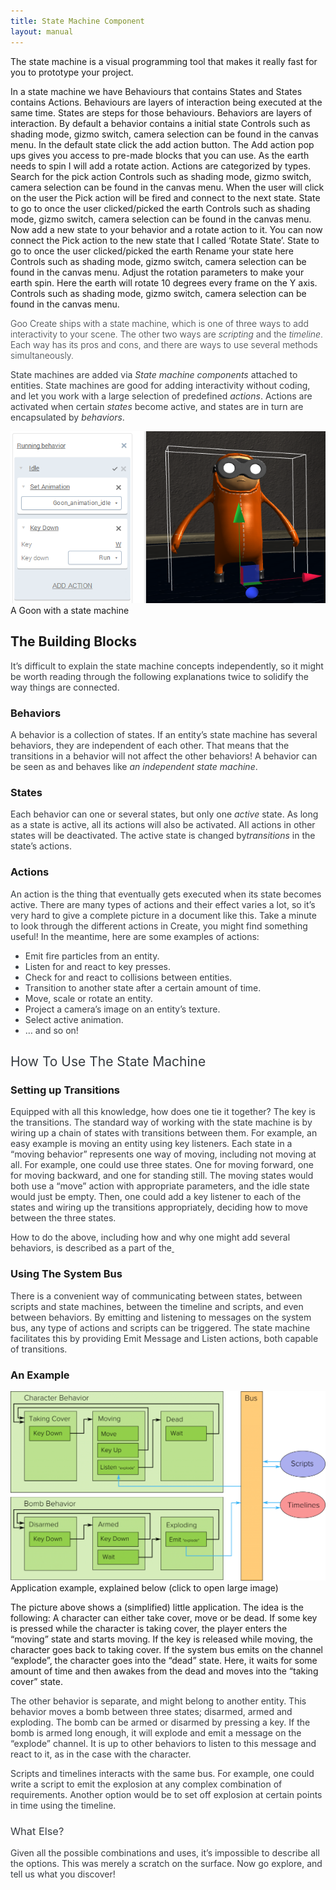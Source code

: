 ```yaml
---
title: State Machine Component
layout: manual
---
```


The state machine is a visual programming tool that makes it really fast for you to prototype your project.

In a state machine we have Behaviours that contains States and States contains Actions.
Behaviours are layers of interaction being executed at the same time.
States are steps for those behaviours.
Behaviors are layers of interaction.
By default a behavior contains a initial state
Controls such as shading mode, gizmo switch, camera selection can be found in the canvas menu.
In the default state click the add action button.
The Add action pop ups gives you access to pre-made blocks that you can use. As the earth needs to spin I will add a
rotate action.
Actions are categorized by types.
Search for the pick action
Controls such as shading mode, gizmo switch, camera selection can be found in the canvas menu.
When the user will click on the user the Pick action will be fired and connect to the next state.
State to go to once the user
clicked/picked the earth
Controls such as shading mode, gizmo switch, camera selection can be found in the canvas menu. Now add a new state to your behavior and a rotate action to it.
You can now connect the Pick action to the new state that I called ‘Rotate State’.
State to go to once the user
clicked/picked the earth
Rename your state here
Controls such as shading mode, gizmo switch, camera selection can be found in the canvas menu.
Adjust the rotation parameters to make your earth spin.
Here the earth will rotate 10 degrees every frame on the Y axis.
Controls such as shading mode, gizmo switch, camera selection can be found in the canvas menu.


<p class="page-header" style="font-weight: 300;color: #363b40">Goo Create ships with a state machine, which is one of three ways to add interactivity to your scene. The other two ways are <em>scripting</em> and the <em>timeline</em>. Each way has its pros and cons, and there are ways to use several methods simultaneously.</p>
<p style="color: #363b40">State machines are added via <em>State machine components</em> attached to entities. State machines are good for adding interactivity without coding, and let you work with a large selection of predefined <em>actions</em>. Actions are activated when certain <em>states</em> become active, and states are in turn are encapsulated by <em>behaviors</em>.</p>


<a href="goon.png"><img class="wp-image-518 size-full" src="goon.png" alt="goon" /></a> A Goon with a state machine
<h2>The Building Blocks</h2>
<p style="color: #363b40">It’s difficult to explain the state machine concepts independently, so it might be worth reading through the following explanations twice to solidify the way things are connected.</p>

<h3>Behaviors</h3>
<p style="color: #363b40">A behavior is a collection of states. If an entity’s state machine has several behaviors, they are independent of each other. That means that the transitions in a behavior will not affect the other behaviors! A behavior can be seen as and behaves like <em>an independent state machine</em>.</p>

<h3>States</h3>
<p style="color: #363b40">Each behavior can one or several states, but only one <em>active</em> state. As long as a state is active, all its actions will also be activated. All actions in other states will be deactivated. The active state is changed by<em>transitions</em> in the state’s actions.</p>

<h3>Actions</h3>
<p style="color: #363b40">An action is the thing that eventually gets executed when its state becomes active. There are many types of actions and their effect varies a lot, so it’s very hard to give a complete picture in a document like this. Take a minute to look through the different actions in Create, you might find something useful! In the meantime, here are some examples of actions:</p>

<ul style="color: #363b40">
	<li>Emit fire particles from an entity.</li>
	<li>Listen for and react to key presses.</li>
	<li>Check for and react to collisions between entities.</li>
	<li>Transition to another state after a certain amount of time.</li>
	<li>Move, scale or rotate an entity.</li>
	<li>Project a camera’s image on an entity’s texture.</li>
	<li>Select active animation.</li>
	<li>… and so on!</li>
</ul>
<h2 id="how-to-use-the-state-machine" style="font-weight: 400;color: #363b40">How To Use The State Machine</h2>
<h3>Setting up Transitions</h3>
<p style="color: #363b40">Equipped with all this knowledge, how does one tie it together? The key is the transitions. The standard way of working with the state machine is by wiring up a chain of states with transitions between them. For example, an easy example is moving an entity using key listeners. Each state in a “moving behavior” represents one way of moving, including not moving at all. For example, one could use three states. One for moving forward, one for moving backward, and one for standing still. The moving states would both use a “move” action with appropriate parameters, and the idle state would just be empty. Then, one could add a key listener to each of the states and wiring up the transitions appropriately, deciding how to move between the three states.</p>
<p style="color: #363b40">How to do the above, including how and why one might add several behaviors, is described as a part of the<span style="text-decoration: underline"> </span></p>

<h3>Using The System Bus</h3>
<p style="color: #363b40">There is a convenient way of communicating between states, between scripts and state machines, between the timeline and scripts, and even between behaviors. By emitting and listening to messages on the system bus, any type of actions and scripts can be triggered. The state machine facilitates this by providing Emit Message and Listen actions, both capable of transitions.</p>

<h3>An Example</h3>
<a href="graph12.png"><img class="wp-image-517 size-large" src="graph12-1024x615.png" alt="" /></a> Application example, explained below (click to open large image)

The picture above shows a (simplified) little application. The idea is the following: A character can either take cover, move or be dead. If some key is pressed while the character is taking cover, the player enters the “moving” state and starts moving. If the key is released while moving, the character goes back to taking cover. If the system bus emits on the channel “explode”, the character goes into the “dead” state. Here, it waits for some amount of time and then awakes from the dead and moves into the “taking cover” state.
<p style="color: #363b40;text-align: left">The other behavior is separate, and might belong to another entity. This behavior moves a bomb between three states; disarmed, armed and exploding. The bomb can be armed or disarmed by pressing a key. If the bomb is armed long enough, it will explode and emit a message on the “explode” channel. It is up to other behaviors to listen to this message and react to it, as in the case with the character.</p>
<p style="color: #363b40">Scripts and timelines interacts with the same bus. For example, one could write a script to emit the explosion at any complex combination of requirements. Another option would be to set off explosion at certain points in time using the timeline.</p>

<h3 id="what-else-" style="font-weight: 400;color: #363b40">What Else?</h3>
<p style="color: #363b40">Given all the possible combinations and uses, it’s impossible to describe all the options. This was merely a scratch on the surface. Now go explore, and tell us what you discover!</p>